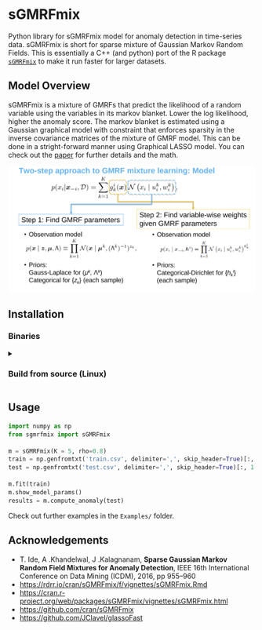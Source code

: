 # sGMRFmix

Python library for sGMRFmix model for anomaly detection in time-series data.
sGMRFmix is short for sparse mixture of Gaussian Markov Random Fields.
This is essentially a C++ (and python) port of the R package [`sGMRFmix`](https://cran.r-project.org/web/packages/sGMRFmix/index.html) to make it run faster for larger datasets.

## Model Overview
sGMRFmix is a mixture of GMRFs that predict the likelihood of a random variable using the variables in its markov blanket. Lower the log likelihood, higher the anomaly score. The markov blanket is estimated using a Gaussian graphical model with constraint that enforces sparsity in the inverse covariance matrices of the mixture of GMRF model. This can be done in a stright-forward manner using Graphical LASSO model. You can check out the [paper](https://ide-research.net/papers/2016_ICDM_Ide.pdf) for further details and the math.
  
![sGMRFmix Model](https://github.com/AntixK/sGMRFmix/blob/main/assets/model_overview.png)

## Installation

### Binaries

<details>
<summary><h3>Build from source (Linux)</h3></summary>
<p>Install the follow dependencies on Ubuntu/Debian using apt.</p>
<pre>
  <code>
    sudo apt update
    sudo apt install openssh-server libarmadillo-dev libboost-all-dev build-essential
  </code>
</pre>
<p>Clone the repository (including the pybind11 submodule) into a suitable directory</p>
<pre>
  <code>
    git clone --recursive git@github.com:AntixK/sGMRFmix.git
    cd sGMRFmix
  </code>
</pre>
<p>Build the C++ files</p>
<pre>
  <code>
    cd cmake-build-debug
    cmake ..
    make
  </code>
</pre>
<p>Install requirements and build the library.<br>
   Optionally create a python virtual environment to install the library.</p>
 <pre>
   <code>
     cd ..
     pip install -r requirements.txt
     python setup.py install
   </code>
 </pre>
</details>


## Usage
```python
import numpy as np
from sgmrfmix import sGMRFmix

m = sGMRFmix(K = 5, rho=0.8)
train = np.genfromtxt('train.csv', delimiter=',', skip_header=True)[:, 1:]
test = np.genfromtxt('test.csv', delimiter=',', skip_header=True)[:, 1:]

m.fit(train)
m.show_model_params()
results = m.compute_anomaly(test)
```

Check out further examples in the `Examples/` folder.


## Acknowledgements
- T. Ide, A .Khandelwal, J .Kalagnanam, **Sparse Gaussian Markov Random Field Mixtures for Anomaly Detection**, IEEE 16th International Conference on Data Mining (ICDM), 2016, pp 955–960
- https://rdrr.io/cran/sGMRFmix/f/vignettes/sGMRFmix.Rmd
- https://cran.r-project.org/web/packages/sGMRFmix/vignettes/sGMRFmix.html
- https://github.com/cran/sGMRFmix
- https://github.com/JClavel/glassoFast
